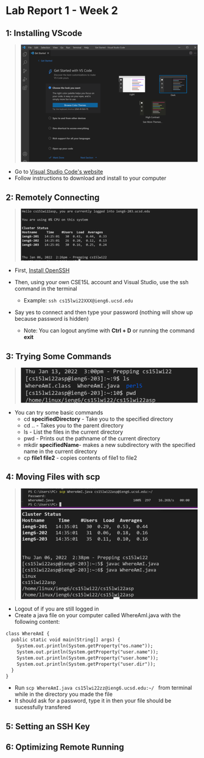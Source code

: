 Lab Report 1 - Week 2
=====================
1: Installing VScode
-----------------
> ![Image](lab1/install.PNG)
- Go to  [Visual Studio Code's website ](https://code.visualstudio.com)
- Follow instructions to download and install to your computer

2: Remotely Connecting
-------------------
> ![Image](lab1/remoteconnect.PNG)

- First, [Install OpenSSH](https://docs.microsoft.com/en-us/windows-server/administration/openssh/openssh_install_firstuse)

- Then, using your own CSE15L account and Visual Studio, use the ssh command in the terminal 
    - Example: `ssh cs15lwi22XXX@ieng6.ucsd.edu`
- Say yes to connect and then type your password (nothing will show up because password is hidden)
    - Note: You can logout anytime with __Ctrl + D__ or running the command __exit__


3: Trying Some Commands
--------------------
> ![Image](lab1/commands.PNG)
- You can try some basic commands
    - cd __specifiedDirectory__ - Take you to the specified directory
    - cd .. - Takes you to the parent directory
    - ls - List the files in the current directory 
    - pwd - Prints out the pathname of the current directory
    - mkdir __specifiedName__- makes a new subdirectory with the specified name in the current directory 
    - cp __file1 file2__ - copies contents of file1 to file2

4: Moving Files with scp
---------------------
> ![Image](lab1/moving1.PNG)
> ![Image](lab1/moving2.PNG)
 - Logout of if you are still logged in
 - Create a java file on your computer called WhereAmI.java with the following content: 
```
class WhereAmI {
  public static void main(String[] args) {
    System.out.println(System.getProperty("os.name"));
    System.out.println(System.getProperty("user.name"));
    System.out.println(System.getProperty("user.home"));
    System.out.println(System.getProperty("user.dir"));
  }
}
```
- Run `scp WhereAmI.java cs15lwi22zz@ieng6.ucsd.edu:~/ ` from terminal while in the directory you made the file
- It should ask for a password, type it in then your file should be sucessfully transfered





5: Setting an SSH Key
------------------

6: Optimizing Remote Running
-------------------------